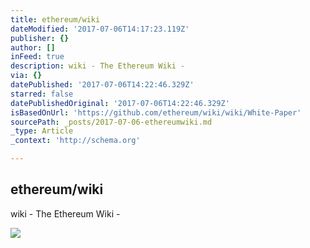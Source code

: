 ```yaml
---
title: ethereum/wiki
dateModified: '2017-07-06T14:17:23.119Z'
publisher: {}
author: []
inFeed: true
description: wiki - The Ethereum Wiki -
via: {}
datePublished: '2017-07-06T14:22:46.329Z'
starred: false
datePublishedOriginal: '2017-07-06T14:22:46.329Z'
isBasedOnUrl: 'https://github.com/ethereum/wiki/wiki/White-Paper'
sourcePath: _posts/2017-07-06-ethereumwiki.md
_type: Article
_context: 'http://schema.org'

---
```

<article style=""><h1>ethereum/wiki</h1><p>wiki - The Ethereum Wiki -</p><img src="https://avatars1.githubusercontent.com/u/6250754?v=3&amp;s=400" /></article>